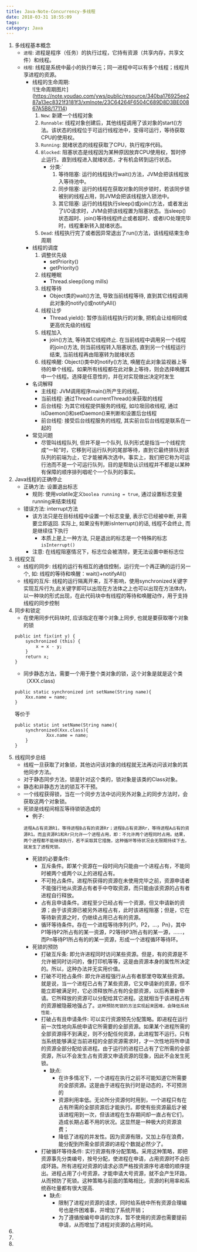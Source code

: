 ```yaml
---
title: Java-Note-Concurrency-多线程
date: 2018-03-31 18:55:09
tags:
category: Java
---
```

1. 多线程基本概念
    - `进程`: 进程是程序（任务）的执行过程，它持有资源（共享内存，共享文件）和线程。
    - `线程`: 线程是系统中最小的执行单元；同一进程中可以有多个线程；线程共享进程的资源。
        - 线程的生命周期:         
            ![生命周期图片]<!-- more -->(https://note.youdao.com/yws/public/resource/340ba176925ee287a13ec8321f3181f3/xmlnote/23C64264F6504C689D8D3BE00867A5B8/17114)
            1. `New`: 新建一个线程对象
            2. `Runnable`: 线程对象创建后，其他线程调用了该对象的start()方法。该状态的线程位于可运行线程池中，变得可运行，等待获取CPU的使用权。
            3. `Running`: 就绪状态的线程获取了CPU，执行程序代码。
            4. `Blocked`: 阻塞状态是线程因为某种原因放弃CPU使用权，暂时停止运行。直到线程进入就绪状态，才有机会转到运行状态。
                - 分类:`
                    1. 等待阻塞: 运行的线程执行wait()方法，JVM会把该线程放入等待池中。
                    2. 同步阻塞: 运行的线程在获取对象的同步锁时，若该同步锁被别的线程占用，则JVM会把该线程放入锁池中。
                    3. 其它阻塞: 运行的线程执行sleep()或join()方法，或者发出了I/O请求时，JVM会把该线程置为阻塞状态。当sleep()状态超时、join()等待线程终止或者超时、或者I/O处理完毕时，线程重新转入就绪状态。
            5. `Dead`: 线程执行完了或者因异常退出了run()方法，该线程结束生命周期
        - 线程的调度
            1. 调整优先级
                - setPriority()
                - getPriority()
            2. 线程睡眠
                - Thread.sleep(long mills)
            3. 线程等待
                - Object类的wait()方法, 导致当前线程等待, 直到其它线程调用此对象的notify()或notifyAll()
            4. 线程让步
                - Thread.yield(): 暂停当前线程执行的对象, 把机会让给相同或更高优先级的线程
            5. 线程加入
                - join()方法, 等待其它线程终止. 在当前线程中调用另一个线程的join()方法, 则当前线程转入阻塞状态, 直到另一个线程运行结束, 当前线程再由阻塞转为就绪状态
            6. 线程唤醒: Object()类中的notify()方法, 唤醒在此对象监视器上等待的单个线程。如果所有线程都在此对象上等待，则会选择唤醒其中一个线程。选择是任意性的，并在对实现做出决定时发生
        - 名词解释
            - 主线程: JVM调用程序main()所产生的线程。
            - 当前线程: 通过Thread.currentThread()来获取的线程
            - 后台线程: 为其它线程提供服务的线程, 如垃圾回收线程, 通过isDaemon()和setDaemon()来判断和设置后台线程
            - 前台线程: 接受后台线程服务的线程, 其实前台后台线程是联系在一起的
        - 常见问题
            - 尽管叫线程队列, 但并不是一个队列, 队列形式是指当一个线程完成“一轮”时，它移到可运行队列的尾部等待，直到它最终排队到该队列的前端为止，它才能被再次选中。事实上，我们把它称为可运行池而不是一个可运行队列，目的是帮助认识线程并不都是以某种有保障的顺序排列唱呢个一个队列的事实。
2. Java线程的正确停止
    - 正确方法: 设置退出标志
        - 规则: 使用volatile定义`boolea running = true`, 通过设置标志变量running来结束线程
    - 错误方法: interrupt方法
        - 该方法只是在目标线程中设置一个标志变量, 表示它已经被中断, 并需要立即返回. 实际上, 如果没有判断isInterrupt()的话, 线程不会终止, 而是继续往下执行
            - 本质上是上一种方法, 只是退出的标志是一个特殊的标志`isInterrupt()`
        - 注意: 在线程阻塞情况下，标志位会被清除，更无法设置中断标志位
2. 线程交互
    - 线程的同步: 线程的运行有相互的通信控制，运行完一个再正确的运行另一个, 如: 线程的等待和唤醒：wait()+notifyAll()
    - 线程的互斥: 线程的运行隔离开来，互不影响，使用synchronized关键字实现互斥行为,此关键字即可以出现在方法体之上也可以出现在方法体内，以一种块的形式出现，在此代码块中有线程的等待和唤醒动作，用于支持线程的同步控制
2. 同步和锁定
    - 在使用同步代码块时, 应该指定在哪个对象上同步, 也就是要获取哪个对象的锁
    ```
    public int fix(int y) {
        synchronized (this) {
            x = x - y;
        }
        return x;
    }
    ```
    - 同步静态方法，需要一个用于整个类对象的锁，这个对象是就是这个类（XXX.class)
    ```
    public static synchronized int setName(String name){
        Xxx.name = name;
    }
    ```
    等价于
    ```
    public static int setName(String name){
        synchronized(Xxx.class){
                Xxx.name = name;
        }
    }
    ```
1. 线程同步总结
    - 线程一旦获取了对象锁，其他访问该对象的线程就无法再访问该对象的其他同步方法。
    - 对于静态同步方法，锁是针对这个类的，锁对象是该类的Class对象。
    - 静态和非静态方法的锁互不干预。
    - 一个线程获得锁，当在一个同步方法中访问另外对象上的同步方法时，会获取这两个对象锁。
    - 死锁是线程间相互等待锁锁造成的
        - 例子: 
        ```
        进程A占有资源R1，等待进程B占有的资源Rr；进程B占有资源Rr，等待进程A占有的资源R1。而且资源R1和Rr只允许一个进程占用，即：不允许两个进程同时占用。结果，两个进程都不能继续执行，若不采取其它措施，这种循环等待状况会无限期持续下去，就发生了进程死锁。  
        ```
        - 死锁的必要条件:
            - 互斥条件。即某个资源在一段时间内只能由一个进程占有，不能同时被两个或两个以上的进程占有。
            - 不可抢占条件。进程所获得的资源在未使用完毕之前，资源申请者不能强行地从资源占有者手中夺取资源，而只能由该资源的占有者进程自行释放。
            - 占有且申请条件。进程至少已经占有一个资源，但又申请新的资源；由于该资源已被另外进程占有，此时该进程阻塞；但是，它在等待新资源之时，仍继续占用已占有的资源。
            - 循环等待条件。存在一个进程等待序列{P1，P2，...，Pn}，其中P1等待P2所占有的某一资源，P2等待P3所占有的某一源，......，而Pn等待P1所占有的的某一资源，形成一个进程循环等待环。
        - 死锁的预防
            - 打破互斥条: 即允许进程同时访问某些资源。但是，有的资源是不允许被同时访问的，像打印机等等，这是由资源本身的属性所决定的。所以，这种办法并无实用价值。
            - 打破不可抢占条件: 即允许进程强行从占有者那里夺取某些资源。就是说，当一个进程已占有了某些资源，它又申请新的资源，但不能立即被满足时，它必须释放所占有的全部资源，以后再重新申请。它所释放的资源可以分配给其它进程。这就相当于该进程占有的资源被隐蔽地强占了。`这种预防死锁的方法实现起来困难，会降低系统性能.`
            - 打破占有且申请条件: 可以实行资源预先分配策略。即进程在运行前一次性地向系统申请它所需要的全部资源。如果某个进程所需的全部资源得不到满足，则不分配任何资源，此进程暂不运行。只有当系统能够满足当前进程的全部资源需求时，才一次性地将所申请的资源全部分配给该进程。由于运行的进程已占有了它所需的全部资源，所以不会发生占有资源又申请资源的现象，因此不会发生死锁。
                - 缺点: 
                    - 在许多情况下，一个进程在执行之前不可能知道它所需要的全部资源。这是由于进程在执行时是动态的，不可预测的
                    - 资源利用率低。无论所分资源何时用到，一个进程只有在占有所需的全部资源后才能执行。即使有些资源最后才被该进程用到一次，但该进程在生存期间却一直占有它们，造成长期占着不用的状况。这显然是一种极大的资源浪费；
                    - 降低了进程的并发性。因为资源有限，又加上存在浪费，能分配到所需全部资源的进程个数就必然少了。    
            - 打破循环等待条件: 实行资源有序分配策略。采用这种策略，即把资源事先分类编号，按号分配，使进程在申请，占用资源时不会形成环路。所有进程对资源的请求必须严格按资源序号递增的顺序提出。进程占用了小号资源，才能申请大号资源，就不会产生环路，从而预防了死锁。这种策略与前面的策略相比，资源的利用率和系统吞吐量都有很大提高.
                - 缺点:
                    - 限制了进程对资源的请求，同时给系统中所有资源合理编号也是件困难事，并增加了系统开销；
                    - 为了遵循按编号申请的次序，暂不使用的资源也需要提前申请，从而增加了进程对资源的占用时间。
2. 
2. 
2. 
